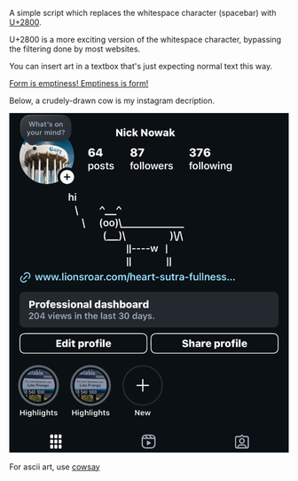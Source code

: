 
A simple script which replaces the whitespace character (spacebar) with [U+2800](https://www.compart.com/en/unicode/U+2800).

U+2800 is a more exciting version of the whitespace character, bypassing the filtering done by most websites. 

You can insert art in a textbox that's just expecting normal text this way.  

[Form is emptiness! Emptiness is form!](https://www.lionsroar.com/heart-sutra-fullness-emptiness/?fbclid=PAZXh0bgNhZW0CMTEAAaY2u3C6dgAIRaX6s6XqgIbdcel4NCBbCEi8rUCKP1lojyvXs4MXPmXh9-o_aem_p3-7qujV6kJvEgaTiBX0Qg)

Below, a crudely-drawn cow is my instagram decription.

![An ASCII art cow is used as a profile description on instagram.com](sample.png "Unwanted Cows")

For ascii art, use [cowsay](https://cowsay-svelte.vercel.app/)
